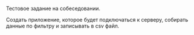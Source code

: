 Тестовое задание на собеседовании.

Создать приложение, которое будет подключаться к серверу, собирать данные по фильтру и записывать в csv файл.
